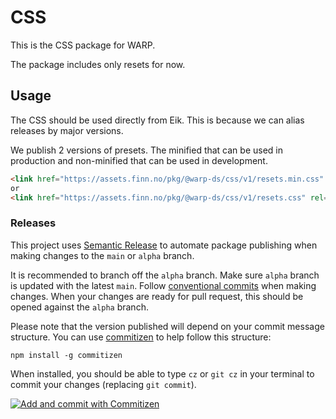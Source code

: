 # CSS

This is the CSS package for WARP.

The package includes only resets for now.

## Usage

The CSS should be used directly from Eik. This is because we can alias releases by major versions.

We publish 2 versions of presets. The minified that can be used in production and non-minified that can be used in development.

```html
<link href="https://assets.finn.no/pkg/@warp-ds/css/v1/resets.min.css" rel="stylesheet" />
or
<link href="https://assets.finn.no/pkg/@warp-ds/css/v1/resets.css" rel="stylesheet" />
```

### Releases

This project uses
[Semantic Release](https://github.com/semantic-release/semantic-release) to
automate package publishing when making changes to the `main` or `alpha` branch.

It is recommended to branch off the `alpha` branch. Make sure `alpha` branch is 
updated with the latest `main`. 
Follow [conventional commits](https://www.conventionalcommits.org/en/v1.0.0/#summary)
when making changes. When your changes are ready for pull request, this should be 
opened against the `alpha` branch.


Please note that the version published will depend on your commit message
structure. You can use [commitizen](https://github.com/commitizen/cz-cli) to help
follow this structure:

```
npm install -g commitizen
```

When installed, you should be able to type `cz` or `git cz` in your terminal to
commit your changes (replacing `git commit`).

[![Add and commit with Commitizen](https://github.com/commitizen/cz-cli/raw/master/meta/screenshots/add-commit.png)](https://github.com/commitizen/cz-cli/raw/master/meta/screenshots/add-commit.png)